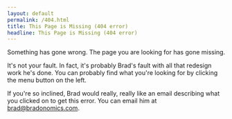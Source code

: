 ```yaml
---
layout: default
permalink: /404.html
title: This Page is Missing (404 error)
headline: This Page is Missing (404 error)
---
```


Something has gone wrong. The page you are looking for has gone missing.

It's not your fault. In fact, it's probably Brad's fault with all that redesign work he's done. You can probably find what you're looking for by clicking the menu button on the left.

If you're so inclined, Brad would really, really like an email describing what you clicked on to get this error. You can email him at brad@bradonomics.com.